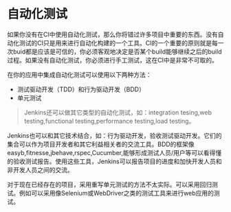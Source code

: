 # 自动化测试
如果你没有在CI中使用自动化测试，那么你将错过许多项目中重要的东西。没有自动化测试的CI只是用来进行自动化构建的一个工具。CI的一个重要的原则就是每一次buid都是应该是可信的，你必须客观地决定是否某个build能够继续之后的build过程。如果没有自动化测试，你必须进行手工测试，这在CI中是非常不可取的。

在你的应用中集成自动化测试可以使用以下两种方法：
- 测试驱动开发（TDD）和行为驱动开发（BDD）
- 单元测试

> Jenkins还可以做其它类型的自动化测试，如：integration tesing,web testing,functional testing,performance testing,load testing。


Jenkins也可以和其它技术结合，如：行为驱动开发，验收测试驱动开发。它们的集合可以作为项目开发者和其它利益相关者的交流工具。BDD的框架像easyb,fitnesse,jbehave,rspec,Cucumber,能够形成测试人员/用户等可以看得懂的验收测试报告。使用这些工具，Jenkins可以报告项目的进度和加快开发人员和非开发人员之间的交流。

对于现在已经存在的项目，采用重写单元测试的方法不太实际。可以采用回归测试。例如可以采用像Selenium或WebDriver之类的测试工具来进行web应用的测试。